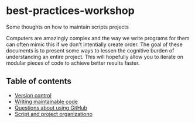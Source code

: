 # best-practices-workshop
Some thoughts on how to maintain scripts projects

Computers are amazingly complex and the way we write programs for them can often mimic this if we don't intentially create order. The goal of these documents is to present some ways to lessen the cognitive burden of understanding an entire project. This will hopefully allow you to iterate on modular pieces of code to achieve better results faster.

## Table of contents

- [Version control](/version_control.md)
- [Writing maintainable code](/writing_code.md)
- [Questions about using GitHub](/using_github.md)
- [Script and project organizationo](/script_and_project_organization.md)
